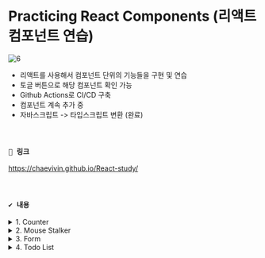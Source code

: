 # Practicing React Components (리액트 컴포넌트 연습)

![6](https://github.com/chaevivin/React-study/assets/83055813/ec80c5a9-ea41-4559-b219-98ca67077ab0)

- 리액트를 사용해서 컴포넌트 단위의 기능들을 구현 및 연습
- 토글 버튼으로 해당 컴포넌트 확인 가능
- Github Actions로 CI/CD 구축
- 컴포넌트 계속 추가 중
- 자바스크립트 -> 타입스크립트 변환 (완료)

<br>

### `🔗 링크`
https://chaevivin.github.io/React-study/

<br>

### `✔️ 내용`

<details>
  <summary>1. Counter</summary>

  ![img1](https://user-images.githubusercontent.com/83055813/228539228-33ff124c-f4ab-4305-9297-4a3e38b8f67e.gif)

  ### 📖 내용 
  - 두 개의 개별 counter와 한 개의 Total Count 존재
  - 두 개의 개별 counter의 버튼을 누르면 각각의 counter의 숫자 증가
  - Total Count는 두 개의 counter의 총 count가 업데이트
  - Total Count가 10이상이 되면 이모티콘 변경 (☔ → ☀️)

  ### ✏️ 배운 점 
  - 리액트는 단방향이기 때문에 상위 컴포넌트와 하위 컴포넌트들이 공유하는 state는 상위 컴포넌트에 두어야 한다.
  - 하위 컴포넌트에서 사용하는 state는 하위 컴포넌트에 두어야 한다.
  - 상위 컴포넌트에 있는 state를 하위 컴포넌트와 공유하려면 prop으로 전달해 준다. (이벤트도 마찬가지)

  <br>

</details>

<details>
  <summary>2. Mouse Stalker</summary>

  ![img2](https://user-images.githubusercontent.com/83055813/228536215-2df7b30b-24bf-4807-bde1-119616a967ac.gif)

  ### 📖 내용 
  - 마우스를 움직이면 이미지가 마우스를 따라 움직인다.

  ### ✏️ 배운 점 
  - 서로 연관있는 state는 객체로 구현하는 것이 좋다. 
  - 객체를 리턴할 때는 소괄호로 감싸야 한다. (중괄호가 객체인지 코드 블록인지 구분하기 위해서) 
  - 이벤트에는 여러 가지가 있기 때문에 mdn 문서를 잘 확인하자. 

  <br>

</details>

<details>
  <summary>3. Form</summary>

  ![img3](https://user-images.githubusercontent.com/83055813/228860563-abd9adfa-bbf5-49c1-8c8a-6545384c48a0.gif)

  ### 📖 내용 
  - 이름과 이메일을 입력하는 폼
  - Submit 버튼을 누르면 콘솔 창에 폼에 입력한 이름과 이메일이 출력

  ### ✏️ 배운 점 
  - useState를 사용하지 않은 폼은 아무리 업데이트를 해도 제대로 작동하지 않는다. 왜냐하면 상태가 변경되어야 업데이트 되는 리액트에서 해당 폼은 uncontrolled component이기 때문이다.
  - 제대로 작동하는 폼을 구현하기 위해서는 useState로 폼 상태를 업데이트 해 controlled component로 만들어 주어야 한다.

  <br>

</details>

<details>
  <summary>4. Todo List</summary>

  ![img4](https://github.com/chaevivin/React-study/assets/83055813/0fbc758b-8879-473e-b0e4-a46a585fd376)

  ### 📖 내용 
  - 할 일을 입력할 수 있는 투두 리스트
  - 입력 창에 할 일을 입력하면 리스트에 추가 (state: active)
  - 아무것도 입력하지 않거나 공백을 입력하면, + 버튼을 눌러도 투두가 추가되지 않음
  - 체크박스 누르면 할 일을 완료한 것으로 간주 (state: completed)
  - 네비게이션 바의 메뉴 'all', 'active', 'completed'로 각각의 상태에 맞는 투두 필터링
  - 삭제 버튼 누르면 투두 삭제
  - 새로고침해도 기존에 작성해 둔 내용이 사라지지 않고 남아있음
  - 다크모드 지원

  ### ✏️ 배운 점 
  - 컴포넌트의 상태와 밀접하게 연관 있는 함수가 아니라면 외부에 선언하여 메모리 성능을 최적화할 수 있다. 컴포넌트 안에 연관 있지 않은 함수를 선언한다면 컴포넌트가 리렌더링될 때마다 불필요하게 재선언(재할당)되기 때문이다.
  - useState의 초기값으로 함수를 선언해야 할 때는 콜백 함수로 호출하는 것이 좋다. 왜냐하면 컴포넌트가 리렌더링될 때마다 useState가 호출되어 함수도 계속 호출되기 때문이다. 이미 useState에서 내부적으로 업데이트된 값을 기억하고 있는데 불필요하게 함수를 계속 호출하여 useState 값을 읽어온다.
  - local storage를 이용하면 데이터가 만료되지 않고 해당 데이터를 계속 사용할 수 있다. local storage는 키와 값 형태로 저장하고 키와 값은 반드시 문자열이어야 한다. 객체를 사용하고 싶다면 JSON으로 변환하여야 한다.
  - input과 label을 input의 id와 label의 htmlFor 어트리뷰트로 연결하는 것이 좋다. 이렇게 하면 웹 접근성이 더 좋아지고, 브라우저가 자동으로 이벤트를 연결해준다.
  - 다크모드를 구현하기 위해 context API를 사용할 수 있다. context는 부모 컴포넌트가 공통된 데이터를 자식 컴포넌트들에게 전달해야할 때 유용하다. createContext로 context를 생성하고, provider로 자식 컴포넌트들에게 데이터를 전달한다. 공통 데이터들은 useState로 정의한다. 

</details>
